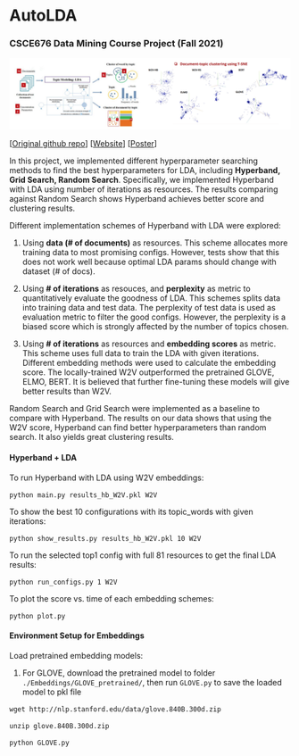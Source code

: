# AutoLDA

### CSCE676 Data Mining Course Project (Fall 2021) 

![alt text](https://github.com/tian1327/AutoLDA/blob/master/AutoLDA_logo.png "AutoLDA_logo")

[[Original github repo](https://github.com/jncsw/AutoLDA)] [[Website](https://sites.google.com/view/autolda/home)] [[Poster](https://sites.google.com/view/autolda/poster?authuser=0)]

In this project, we implemented different hyperparameter searching methods to find the best hyperparameters for LDA, including **Hyperband, Grid Search, Random Search**. Specifically, we implemented Hyperband with LDA using number of iterations as resources. The results comparing against Random Search shows Hyperband achieves better score and clustering results.

Different implementation schemes of Hyperband with LDA were explored:

1. Using **data (# of documents)** as resources. This scheme allocates more training data to most promising configs. However, tests show that this does not work well because optimal LDA params should change with dataset (# of docs).

2. Using **# of iterations** as resouces, and **perplexity** as metric to quantitatively evaluate the goodness of LDA. This schemes splits data into training data and test data. The perplexity of test data is used as evaluation metric to filter the good configs. However, the perplexity is a biased score which is strongly affected by the number of topics chosen.

3. Using **# of iterations** as resources and **embedding scores** as metric. This scheme uses full data to train the LDA with given iterations. Different embedding methods were used to calculate the embedding score. The locally-trained W2V outperformed the pretrained GLOVE, ELMO, BERT. It is believed that further fine-tuning these models will give better results than W2V.

Random Search and Grid Search were implemented as a baseline to compare with Hyperband. The results on our data shows that using the W2V score, Hyperband can find better hyperparameters than random search. It also yields great clustering results.

#### Hyperband + LDA
To run Hyperband with LDA using W2V embeddings:
```console
python main.py results_hb_W2V.pkl W2V
```

To show the best 10 configurations with its topic_words with given iterations:
```console
python show_results.py results_hb_W2V.pkl 10 W2V
```

To run the selected top1 config with full 81 resources to get the final LDA results:
```console
python run_configs.py 1 W2V
```

To plot the score vs. time of each embedding schemes:
```console
python plot.py
```

#### Environment Setup for Embeddings
Load pretrained embedding models:

1. For GLOVE, download the pretrained model to folder `./Embeddings/GLOVE_pretrained/`, then run `GLOVE.py` to save the loaded model to pkl file

```console
wget http://nlp.stanford.edu/data/glove.840B.300d.zip
```
```console
unzip glove.840B.300d.zip 
```
```console
python GLOVE.py 
```
